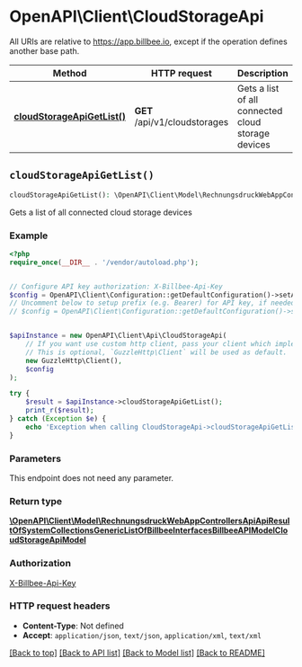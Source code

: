 # OpenAPI\Client\CloudStorageApi

All URIs are relative to https://app.billbee.io, except if the operation defines another base path.

| Method | HTTP request | Description |
| ------------- | ------------- | ------------- |
| [**cloudStorageApiGetList()**](CloudStorageApi.md#cloudStorageApiGetList) | **GET** /api/v1/cloudstorages | Gets a list of all connected cloud storage devices |


## `cloudStorageApiGetList()`

```php
cloudStorageApiGetList(): \OpenAPI\Client\Model\RechnungsdruckWebAppControllersApiApiResultOfSystemCollectionsGenericListOfBillbeeInterfacesBillbeeAPIModelCloudStorageApiModel
```

Gets a list of all connected cloud storage devices

### Example

```php
<?php
require_once(__DIR__ . '/vendor/autoload.php');


// Configure API key authorization: X-Billbee-Api-Key
$config = OpenAPI\Client\Configuration::getDefaultConfiguration()->setApiKey('X-Billbee-Api-Key', 'YOUR_API_KEY');
// Uncomment below to setup prefix (e.g. Bearer) for API key, if needed
// $config = OpenAPI\Client\Configuration::getDefaultConfiguration()->setApiKeyPrefix('X-Billbee-Api-Key', 'Bearer');


$apiInstance = new OpenAPI\Client\Api\CloudStorageApi(
    // If you want use custom http client, pass your client which implements `GuzzleHttp\ClientInterface`.
    // This is optional, `GuzzleHttp\Client` will be used as default.
    new GuzzleHttp\Client(),
    $config
);

try {
    $result = $apiInstance->cloudStorageApiGetList();
    print_r($result);
} catch (Exception $e) {
    echo 'Exception when calling CloudStorageApi->cloudStorageApiGetList: ', $e->getMessage(), PHP_EOL;
}
```

### Parameters

This endpoint does not need any parameter.

### Return type

[**\OpenAPI\Client\Model\RechnungsdruckWebAppControllersApiApiResultOfSystemCollectionsGenericListOfBillbeeInterfacesBillbeeAPIModelCloudStorageApiModel**](../Model/RechnungsdruckWebAppControllersApiApiResultOfSystemCollectionsGenericListOfBillbeeInterfacesBillbeeAPIModelCloudStorageApiModel.md)

### Authorization

[X-Billbee-Api-Key](../../README.md#X-Billbee-Api-Key)

### HTTP request headers

- **Content-Type**: Not defined
- **Accept**: `application/json`, `text/json`, `application/xml`, `text/xml`

[[Back to top]](#) [[Back to API list]](../../README.md#endpoints)
[[Back to Model list]](../../README.md#models)
[[Back to README]](../../README.md)
